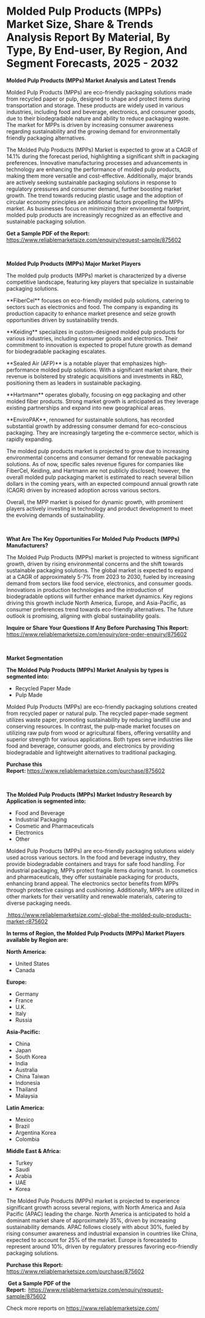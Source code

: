 <p><h1>Molded Pulp Products (MPPs) Market Size, Share & Trends Analysis Report By Material, By Type, By End-user, By Region, And Segment Forecasts, 2025 - 2032</h1></p><p><strong>Molded Pulp Products (MPPs) Market Analysis and Latest Trends</strong></p>
<p><p>Molded Pulp Products (MPPs) are eco-friendly packaging solutions made from recycled paper or pulp, designed to shape and protect items during transportation and storage. These products are widely used in various industries, including food and beverage, electronics, and consumer goods, due to their biodegradable nature and ability to reduce packaging waste. The market for MPPs is driven by increasing consumer awareness regarding sustainability and the growing demand for environmentally friendly packaging alternatives.</p><p>The Molded Pulp Products (MPPs) Market is expected to grow at a CAGR of 14.1% during the forecast period, highlighting a significant shift in packaging preferences. Innovative manufacturing processes and advancements in technology are enhancing the performance of molded pulp products, making them more versatile and cost-effective. Additionally, major brands are actively seeking sustainable packaging solutions in response to regulatory pressures and consumer demand, further boosting market growth. The trend towards reducing plastic usage and the adoption of circular economy principles are additional factors propelling the MPPs market. As businesses focus on minimizing their environmental footprint, molded pulp products are increasingly recognized as an effective and sustainable packaging solution.</p></p>
<p><strong>Get a Sample PDF of the Report:&nbsp;</strong> <a href="https://www.reliablemarketsize.com/enquiry/request-sample/875602?utm_campaign=3205&utm_medium=2&utm_source=Github&utm_content=ia&utm_term=21032025&utm_id=molded-pulp-products-mpps">https://www.reliablemarketsize.com/enquiry/request-sample/875602</a></p>
<p>&nbsp;</p>
<p><strong>Molded Pulp Products (MPPs) Major Market Players</strong></p>
<p><p>The molded pulp products (MPPs) market is characterized by a diverse competitive landscape, featuring key players that specialize in sustainable packaging solutions. </p><p>**FiberCel** focuses on eco-friendly molded pulp solutions, catering to sectors such as electronics and food. The company is expanding its production capacity to enhance market presence and seize growth opportunities driven by sustainability trends.</p><p>**Keiding** specializes in custom-designed molded pulp products for various industries, including consumer goods and electronics. Their commitment to innovation is expected to propel future growth as demand for biodegradable packaging escalates.</p><p>**Sealed Air (AFP)** is a notable player that emphasizes high-performance molded pulp solutions. With a significant market share, their revenue is bolstered by strategic acquisitions and investments in R&D, positioning them as leaders in sustainable packaging.</p><p>**Hartmann** operates globally, focusing on egg packaging and other molded fiber products. Strong market growth is anticipated as they leverage existing partnerships and expand into new geographical areas.</p><p>**EnviroPAK**, renowned for sustainable solutions, has recorded substantial growth by addressing consumer demand for eco-conscious packaging. They are increasingly targeting the e-commerce sector, which is rapidly expanding.</p><p>The molded pulp products market is projected to grow due to increasing environmental concerns and consumer demand for renewable packaging solutions. As of now, specific sales revenue figures for companies like FiberCel, Keiding, and Hartmann are not publicly disclosed; however, the overall molded pulp packaging market is estimated to reach several billion dollars in the coming years, with an expected compound annual growth rate (CAGR) driven by increased adoption across various sectors.</p><p>Overall, the MPP market is poised for dynamic growth, with prominent players actively investing in technology and product development to meet the evolving demands of sustainability.</p></p>
<p>&nbsp;</p>
<p><strong>What Are The Key Opportunities For Molded Pulp Products (MPPs) Manufacturers?</strong></p>
<p><p>The Molded Pulp Products (MPPs) market is projected to witness significant growth, driven by rising environmental concerns and the shift towards sustainable packaging solutions. The global market is expected to expand at a CAGR of approximately 5-7% from 2023 to 2030, fueled by increasing demand from sectors like food service, electronics, and consumer goods. Innovations in production technologies and the introduction of biodegradable options will further enhance market dynamics. Key regions driving this growth include North America, Europe, and Asia-Pacific, as consumer preferences trend towards eco-friendly alternatives. The future outlook is promising, aligning with global sustainability goals.</p></p>
<p><strong>Inquire or Share Your Questions If Any Before Purchasing This Report:</strong> <a href="https://www.reliablemarketsize.com/enquiry/pre-order-enquiry/875602?utm_campaign=3205&utm_medium=2&utm_source=Github&utm_content=ia&utm_term=21032025&utm_id=molded-pulp-products-mpps">https://www.reliablemarketsize.com/enquiry/pre-order-enquiry/875602</a></p>
<p>&nbsp;</p>
<p><strong>Market Segmentation</strong></p>
<p><strong>The Molded Pulp Products (MPPs) Market Analysis by types is segmented into:</strong></p>
<p><ul><li>Recycled Paper Made</li><li>Pulp Made</li></ul></p>
<p><p>Molded Pulp Products (MPPs) are eco-friendly packaging solutions created from recycled paper or natural pulp. The recycled paper-made segment utilizes waste paper, promoting sustainability by reducing landfill use and conserving resources. In contrast, the pulp-made market focuses on utilizing raw pulp from wood or agricultural fibers, offering versatility and superior strength for various applications. Both types serve industries like food and beverage, consumer goods, and electronics by providing biodegradable and lightweight alternatives to traditional packaging.</p></p>
<p><strong>Purchase this Report:&nbsp;</strong><a href="https://www.reliablemarketsize.com/purchase/875602?utm_campaign=3205&utm_medium=2&utm_source=Github&utm_content=ia&utm_term=21032025&utm_id=molded-pulp-products-mpps">https://www.reliablemarketsize.com/purchase/875602</a></p>
<p>&nbsp;</p>
<p><strong>The Molded Pulp Products (MPPs) Market Industry Research by Application is segmented into:</strong></p>
<p><ul><li>Food and Beverage</li><li>Industrial Packaging</li><li>Cosmetic and Pharmaceuticals</li><li>Electronics</li><li>Other</li></ul></p>
<p><p>Molded Pulp Products (MPPs) are eco-friendly packaging solutions widely used across various sectors. In the food and beverage industry, they provide biodegradable containers and trays for safe food handling. For industrial packaging, MPPs protect fragile items during transit. In cosmetics and pharmaceuticals, they offer sustainable packaging for products, enhancing brand appeal. The electronics sector benefits from MPPs through protective casings and cushioning. Additionally, MPPs are utilized in other markets for their versatility and renewable materials, catering to diverse packaging needs.</p></p>
<p><a href="https://www.reliablemarketsize.com/-global-the-molded-pulp-products-market-r875602?utm_campaign=3205&utm_medium=2&utm_source=Github&utm_content=ia&utm_term=21032025&utm_id=molded-pulp-products-mpps">&nbsp;https://www.reliablemarketsize.com/-global-the-molded-pulp-products-market-r875602</a></p>
<p><strong>In terms of Region, the Molded Pulp Products (MPPs) Market Players available by Region are:</strong></p>
<p>
    <p> <strong> North America: </strong>
        <ul>
            <li>United States</li>
            <li>Canada</li>
        </ul>
        </p> 
    <p> <strong> Europe: </strong>
        <ul>
            <li>Germany</li>
            <li>France</li>
            <li>U.K.</li>
            <li>Italy</li>
            <li>Russia</li>
        </ul>
        </p> 
    <p> <strong> Asia-Pacific: </strong>
        <ul>
            <li>China</li>
            <li>Japan</li>
            <li>South Korea</li>
            <li>India</li>
            <li>Australia</li>
            <li>China Taiwan</li>
            <li>Indonesia</li>
            <li>Thailand</li>
            <li>Malaysia</li>
        </ul>
        </p> 
    <p> <strong> Latin America: </strong>
        <ul>
            <li>Mexico</li>
            <li>Brazil</li>
            <li>Argentina Korea</li>
            <li>Colombia</li>
        </ul>
        </p> 
    <p> <strong> Middle East & Africa: </strong>
        <ul>
            <li>Turkey</li>
            <li>Saudi</li>
            <li>Arabia</li>
            <li>UAE</li>
            <li>Korea</li>
        </ul>
    </p>
    </p>
<p><p>The Molded Pulp Products (MPPs) market is projected to experience significant growth across several regions, with North America and Asia Pacific (APAC) leading the charge. North America is anticipated to hold a dominant market share of approximately 35%, driven by increasing sustainability demands. APAC follows closely with about 30%, fueled by rising consumer awareness and industrial expansion in countries like China, expected to account for 25% of the market. Europe is forecasted to represent around 10%, driven by regulatory pressures favoring eco-friendly packaging solutions.</p></p>
<p><strong>Purchase this Report: </strong><a href="https://www.reliablemarketsize.com/purchase/875602?utm_campaign=3205&utm_medium=2&utm_source=Github&utm_content=ia&utm_term=21032025&utm_id=molded-pulp-products-mpps">https://www.reliablemarketsize.com/purchase/875602</a></p>
<p>&nbsp;<strong>Get a Sample PDF of the Report:&nbsp;&nbsp;</strong><a href="https://www.reliablemarketsize.com/enquiry/request-sample/875602?utm_campaign=3205&utm_medium=2&utm_source=Github&utm_content=ia&utm_term=21032025&utm_id=molded-pulp-products-mpps">https://www.reliablemarketsize.com/enquiry/request-sample/875602</a></p>
<p><strong></strong></p>
<p>Check more reports on <a href="https://www.reliablemarketsize.com/?utm_campaign=3205&utm_medium=2&utm_source=Github&utm_content=ia&utm_term=21032025&utm_id=molded-pulp-products-mpps">https://www.reliablemarketsize.com/</a></p>